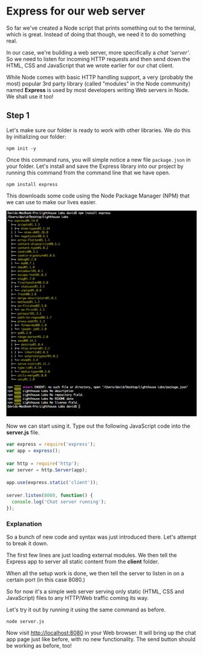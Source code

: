 # Express for our web server

So far we've created a Node script that prints something out to the terminal, which is great. Instead of doing that though, we need it to do something real.

In our case, we're building a web server, more specifically a _chat 'server'_. So we need to listen for incoming HTTP requests and then send down the HTML, CSS and JavaScript that we wrote earlier for our chat client.

While Node comes with basic HTTP handling support, a very (probably the most) popular 3rd party library (called "modules" in the Node community) named **Express** is used by most developers writing Web servers in Node. We shall use it too!

## Step 1

Let's make sure our folder is ready to work with other libraries.  We do this by initializing our folder:

```
npm init -y
```

Once this command runs, you will simple notice a new file `package.json` in your folder.  Let's install and save the Express library into our project by running this command from the command line that we have open.

```
npm install express
```

This downloads some code using the Node Package Manager (NPM) that we can use to make our lives easier.

![Install Express](/assets/install-express.png)

Now we can start using it. Type out the following JavaScript code into the **server.js** file.

```javascript
var express = require('express');
var app = express();

var http = require('http');
var server = http.Server(app);

app.use(express.static('client'));

server.listen(8080, function() {
  console.log('Chat server running');
});
```

### Explanation

So a bunch of new code and syntax was just introduced there. Let's attempt to break it down.

The first few lines are just loading external modules. We then tell the Express app to server all static content from the **client** folder.

When all the setup work is done, we then tell the server to listen in on a certain port (in this case 8080.)

So for now it's a simple web server serving only static (HTML, CSS and JavaScript) files to any HTTP/Web traffic coming its way. 

Let's try it out by running it using the same command as before.

```
node server.js
```

Now visit <http://localhost:8080> in your Web browser. It will bring up the chat app page just like before, with no new functionality. The send button should be working as before, too!
